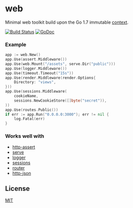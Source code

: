 # web

Minimal web toolkit build upon the Go 1.7 immutable [context](https://golang.org/pkg/context).

[![Build Status][travis]](https://travis-ci.org/rkusa/web)
[![GoDoc][godoc]](https://godoc.org/github.com/rkusa/web)

### Example

```go
app := web.New()
app.Use(assert.Middleware())
app.Use(web.Mount("/assets", serve.Dir("public")))
app.Use(logger.Middleware())
app.Use(timeout.Timeout("15s"))
app.Use(render.Middleware(render.Options{
    Directory: "views",
}))
app.Use(sessions.Middleware(
    cookieName,
    sessions.NewCookieStore([]byte("secret")),
))
app.Use(routes.Public())
if err := app.Run("0.0.0.0:3000"); err != nil {
    log.Fatal(err)
}
```

### Works well with

- [http-assert](https://github.com/rkusa/http-assert)
- [serve](https://github.com/rkusa/serve)
- [logger](https://github.com/rkusa/logger)
- [sessions](https://github.com/rkusa/sessions)
- [router](https://github.com/rkusa/router)
- [http-json](https://github.com/rkusa/http-json)

## License

[MIT](LICENSE)

[travis]: https://api.travis-ci.org/rkusa/web.svg
[godoc]: http://img.shields.io/badge/godoc-reference-blue.svg
